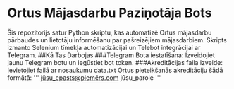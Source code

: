 # Ortus Mājasdarbu Paziņotāja Bots
Šis repozitorijs satur Python skriptu, kas automatizē Ortus mājasdarbu pārbaudes un lietotāju informēšanu par pašreizējiem mājasdarbiem. Skripts izmanto Selenium tīmekļa automatizācijai un Telebot integrācijai ar Telegram.
##Kā Tas Darbojas
###Telegram Bota iestatīšana:
Izveidojiet jaunu Telegram botu un iegūstiet bot token.
###Akreditācijas faila izveide:
Ievietojiet failā ar nosaukumu data.txt Ortus pieteikšanās akreditāciju šādā formātā:
'''
jūsu_epasts@piemērs.com
jūsu_parole
'''
